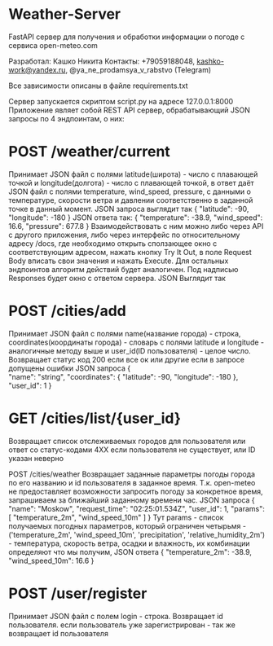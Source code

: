 # Weather-Server
FastAPI сервер для получения и обработки информации о погоде с сервиса open-meteo.com

Разработал: Кашко Никита
Контакты: +79059188048, kashko-work@yandex.ru, @ya_ne_prodamsya_v_rabstvo (Telegram)

Все зависимости описаны в файле requirements.txt

Сервер запускается скриптом script.py на адресе 127.0.0.1:8000
Приложение являет собой REST API сервер, обрабатывающий JSON запросы по 4 эндпоинтам, о них:

# POST /weather/current
Принимает JSON файл с полями latitude(широта) - число с плавающей точкой и longitude(долгота) - число с плавающей точкой, в ответ даёт JSON файл с полями temperature, wind_speed, pressure,
с данными о температуре, скорости ветра и давлении соответственно в заданной точке в данный момент.
JSON запроса выглядит так 
{
  "latitude": -90,
  "longitude": -180
}
JSON ответа так:
{
  "temperature": -38.9,
  "wind_speed": 16.6,
  "pressure": 677.8
}
Взаимодействовать с ним можно либо через API с другого приложения, либо через интерфейс по относительному адресу /docs, где необходимо открыть сползающее окно с соответствующим адресом, нажать кнопку Try It Out, в поле Request Body
вписать свои значения и нажать Execute. Для остальных эндпоинтов алгоритм действий будет аналогичен. Под надписью Responses будет окно с ответом сервера.
JSON Выглядит так

# POST /cities/add
Принимает JSON файл с полями name(название города) - строка, coordinates(координаты города) - словарь с полями latitude и longitude - аналогичные методу выше и user_id(ID пользователя) - целое число. Возвращает статус код 200 если все ок
или другие если в запросе допущены ошибки
JSON запроса
{\
  "name": "string",
  "coordinates": {
    "latitude": -90,
    "longitude": -180
  },
  "user_id": 1
}

# GET /cities/list/{user_id}
Возвращает список отслеживаемых городов для пользователя или ответ со статус-кодами 4ХХ если пользователя не существует, или ID указан неверно

POST /cities/weather
Возвращает заданные параметры погоды города по его названию и id пользователя в заданное время. Т.к. open-meteo не предоставляет возможности запросить погоду за конкретное время, запрашиваем за ближайший  заданному времени час.
JSON запроса
{
  "name": "Moskow",
  "request_time": "02:25:01.534Z",
  "user_id": 1,
  "params": [
    "temperature_2m", "wind_speed_10m"
  ]
}
Тут params - список получаемых погодных параметров, который ограничен четырьмя - ('temperature_2m', 'wind_speed_10m', 'precipitation', 'relative_humidity_2m') - температура, скорость ветра, осадки и влажность, их комбинации определяют что мы получим,
JSON ответа
{
  "temperature_2m": -38.9,
  "wind_speed_10m": 16.6
}

# POST /user/register
Принимает JSON файл с полем login - строка. Возвращает id пользователя. если пользователь уже зарегистрирован - так же возвращает id пользователя
